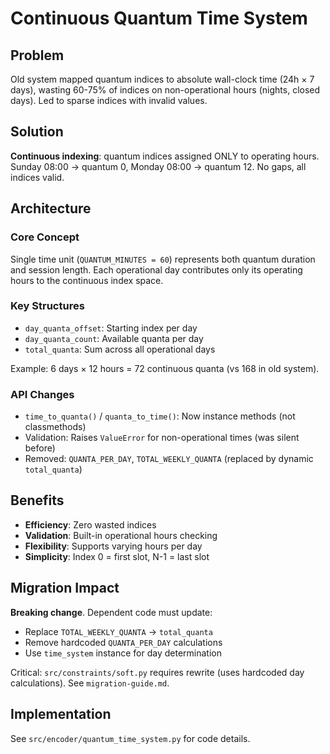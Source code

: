 # Continuous Quantum Time System

## Problem
Old system mapped quantum indices to absolute wall-clock time (24h × 7 days), wasting 60-75% of indices on non-operational hours (nights, closed days). Led to sparse indices with invalid values.

## Solution
**Continuous indexing**: quantum indices assigned ONLY to operating hours. Sunday 08:00 → quantum 0, Monday 08:00 → quantum 12. No gaps, all indices valid.

## Architecture

### Core Concept
Single time unit (`QUANTUM_MINUTES = 60`) represents both quantum duration and session length. Each operational day contributes only its operating hours to the continuous index space.

### Key Structures
- `day_quanta_offset`: Starting index per day
- `day_quanta_count`: Available quanta per day  
- `total_quanta`: Sum across all operational days

Example: 6 days × 12 hours = 72 continuous quanta (vs 168 in old system).

### API Changes
- `time_to_quanta()` / `quanta_to_time()`: Now instance methods (not classmethods)
- Validation: Raises `ValueError` for non-operational times (was silent before)
- Removed: `QUANTA_PER_DAY`, `TOTAL_WEEKLY_QUANTA` (replaced by dynamic `total_quanta`)

## Benefits
- **Efficiency**: Zero wasted indices
- **Validation**: Built-in operational hours checking
- **Flexibility**: Supports varying hours per day
- **Simplicity**: Index 0 = first slot, N-1 = last slot

## Migration Impact
**Breaking change**. Dependent code must update:
- Replace `TOTAL_WEEKLY_QUANTA` → `total_quanta`
- Remove hardcoded `QUANTA_PER_DAY` calculations
- Use `time_system` instance for day determination

Critical: `src/constraints/soft.py` requires rewrite (uses hardcoded day calculations). See `migration-guide.md`.

## Implementation
See `src/encoder/quantum_time_system.py` for code details.
